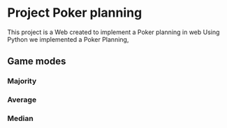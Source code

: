 # Project Poker planning

This project is a Web created to implement a Poker planning in web
Using Python we implemented a Poker Planning, 


## Game modes

### Majority


### Average


### Median


